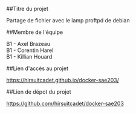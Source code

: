 ##Titre du projet

Partage de fichier avec le lamp proftpd de debian


##Membre de l'équipe

B1 - Axel Brazeau  
B1 - Corentin Harel  
B1 - Killian Houard 

##Lien d'accès au projet


https://hirsuitcadet.github.io/docker-sae203/


##Lien de dépot du projet


https://github.com/hirsuitcadet/docker-sae203





